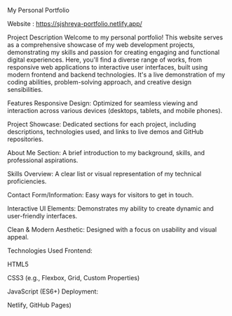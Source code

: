 My Personal Portfolio

Website : https://sjshreya-portfolio.netlify.app/

Project Description
Welcome to my personal portfolio! This website serves as a comprehensive showcase of my web development projects, demonstrating my skills and passion for creating engaging and functional digital experiences. Here, you'll find a diverse range of works, from responsive web applications to interactive user interfaces, built using modern frontend and backend technologies. It's a live demonstration of my coding abilities, problem-solving approach, and creative design sensibilities.

Features
Responsive Design: Optimized for seamless viewing and interaction across various devices (desktops, tablets, and mobile phones).

Project Showcase: Dedicated sections for each project, including descriptions, technologies used, and links to live demos and GitHub repositories.

About Me Section: A brief introduction to my background, skills, and professional aspirations.

Skills Overview: A clear list or visual representation of my technical proficiencies.

Contact Form/Information: Easy ways for visitors to get in touch.

Interactive UI Elements: Demonstrates my ability to create dynamic and user-friendly interfaces.

Clean & Modern Aesthetic: Designed with a focus on usability and visual appeal.

Technologies Used
Frontend:

HTML5

CSS3 (e.g., Flexbox, Grid, Custom Properties)

JavaScript (ES6+)
Deployment:

Netlify, GitHub Pages)
